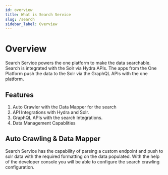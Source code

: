 ```yaml
---
id: overview
title: What is Search Service
slug: /search
sidebar_label: Overview
---
```


# Overview

Search Service powers the one platform to make the data searchable. Search is integrated with the Solr via Hydra APIs. The apps from the One Platform push the data to the Solr via the GraphQL APIs with the one platform.

## Features

1. Auto Crawler with the Data Mapper for the search
2. API Integrations with Hydra and Solr.
3. GraphQL APIs with the search Integrations.
4. Data Management Capablities

## Auto Crawling & Data Mapper

Search Service has the capability of parsing a custom endpoint and push to solr data with the required formatting on the data populated. With the help of the developer console you will be able to configure the search crawling configuration.
